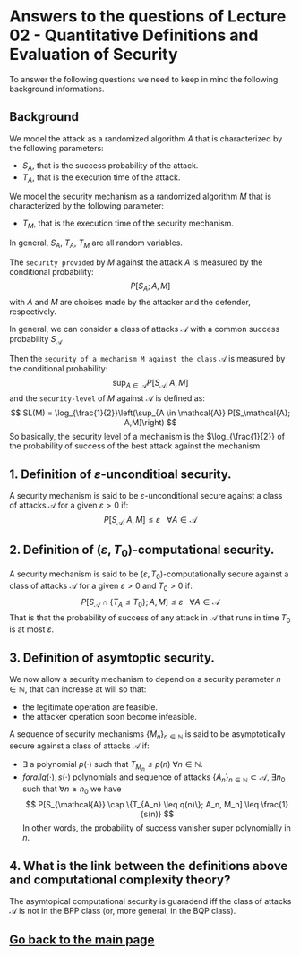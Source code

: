 # Answers to the questions of Lecture 02 - Quantitative Definitions and Evaluation of Security

To answer the following questions we need to keep in mind the following background informations.

## Background
We model the attack as a randomized algorithm $A$ that is characterized by the following parameters:
- $S_A$, that is the success probability of the attack.
- $T_A$, that is the execution time of the attack.

We model the security mechanism as a randomized algorithm $M$ that is characterized by the following parameter:
- $T_M$, that is the execution time of the security mechanism.

In general, $S_A,\ T_A,\ T_M$ are all random variables.

The `security provided` by $M$ against the attack $A$ is measured by the conditional probability:
$$
P[S_A; A,M]
$$
with $A$ and $M$ are choises made by the attacker and the defender, respectively.

In general, we can consider a class of attacks $\mathcal{A}$ with a common success probability $S_{\mathcal{A}}$

Then the `security of a mechanism M against the class` $\mathcal{A}$ is measured by the conditional probability:
$$
\sup_{A \in \mathcal{A}} P[S_\mathcal{A}; A,M]
$$
and the `security-level` of $M$ against $\mathcal{A}$ is defined as:
$$
SL(M) = \log_{\frac{1}{2}}\left(\sup_{A \in \mathcal{A}} P[S_\mathcal{A}; A,M]\right)
$$
So basically, the security level of a mechanism is the $\log_{\frac{1}{2}} of the probability of success of the best attack against the mechanism.

## 1. Definition of $\varepsilon$-unconditioal security.
A security mechanism is said to be $\varepsilon$-unconditional secure against a class of attacks $\mathcal{A}$ for a given $\varepsilon>0$ if:
$$
P[S_\mathcal{A}; A,M] \leq \varepsilon \ \ \ \forall A \in \mathcal{A}
$$

## 2. Definition of $(\varepsilon, T_0)$-computational security.
A security mechanism is said to be $(\varepsilon, T_0)$-computationally secure against a class of attacks $\mathcal{A}$ for a given $\varepsilon>0$ and $T_0>0$ if:
$$
P[S_\mathcal{A}\cap \{T_A \leq T_0\}; A,M] \leq \varepsilon \ \ \ \forall A \in \mathcal{A}
$$
That is that the probability of success of any attack in $\mathcal{A}$ that runs in time $T_0$ is at most $\varepsilon$.

## 3. Definition of asymtoptic security.
We now allow a security mechanism to depend on a security parameter $n\in\mathbb{N}$, that can increase at will so that:
- the legitimate operation are feasible.
- the attacker operation soon become infeasible.

A sequence of security mechanisms $\{M_n\}_{n\in\mathbb{N}}$ is said to be asymptotically secure against a class of attacks $\mathcal{A}$ if:

- $\exists$ a polynomial $p(\cdot)$ such that $T_{M_n} \leq p(n)\ \forall n\in\mathbb{N}$.
- $forall q(\cdot), s(\cdot)$ polynomials and sequence of attacks $\{A_n\}_{n\in\mathbb{N}}\subset \mathcal{A},\ \exists n_0$ such that $\forall n\geq n_0$ we have 
$$
P[S_{\mathcal{A}} \cap \{T_{A_n} \leq q(n)\}; A_n, M_n] \leq \frac{1}{s(n)}
$$
In other words, the probability of success vanisher super polynomially in $n$.

## 4. What is the link between the definitions above and computational complexity theory?
The asymtopical computational security is guaradend iff the class of attacks $\mathcal{A}$ is not in the BPP class (or, more general, in the BQP class).

## [Go back to the main page](../Possible_Questions.md)